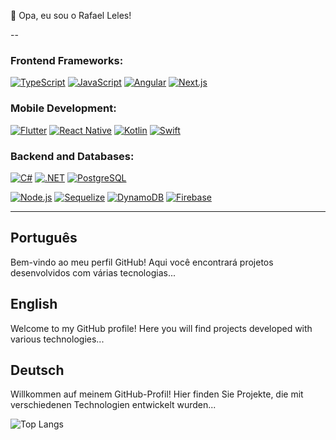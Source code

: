 👋 Opa, eu sou o Rafael Leles!                                

--

### Frontend Frameworks:

[![TypeScript](https://img.shields.io/badge/-TypeScript-3178C6?style=for-the-badge&logo=typescript&logoColor=white)](#typescript)
[![JavaScript](https://img.shields.io/badge/-JavaScript-F7DF1E?style=for-the-badge&logo=javascript&logoColor=white)](#javascript)
[![Angular](https://img.shields.io/badge/-Angular-DD0031?style=for-the-badge&logo=angular&logoColor=white)](#angular)
[![Next.js](https://img.shields.io/badge/-Next.js-000000?style=for-the-badge&logo=next.js&logoColor=white)](#nextjs)

### Mobile Development:

[![Flutter](https://img.shields.io/badge/-Flutter-02569B?style=for-the-badge&logo=flutter&logoColor=white)](#flutter)
[![React Native](https://img.shields.io/badge/-React%20Native-61DAFB?style=for-the-badge&logo=react&logoColor=white)](#reactnative)
[![Kotlin](https://img.shields.io/badge/-Kotlin-7F52FF?style=for-the-badge&logo=kotlin&logoColor=white)](#kotlin)
[![Swift](https://img.shields.io/badge/-Swift-FA7343?style=for-the-badge&logo=swift&logoColor=white)](#swift)

### Backend and Databases:

[![C#](https://img.shields.io/badge/-C%23-239120?style=for-the-badge&logo=csharp&logoColor=white)](#csharp)
[![.NET](https://img.shields.io/badge/-.NET-512BD4?style=for-the-badge&logo=.net&logoColor=white)](#dotnet)
[![PostgreSQL](https://img.shields.io/badge/-PostgreSQL-4169E1?style=for-the-badge&logo=postgresql&logoColor=white)](#postgresql)

[![Node.js](https://img.shields.io/badge/-Node.js-339933?style=for-the-badge&logo=nodedotjs&logoColor=white)](#nodejs)
[![Sequelize](https://img.shields.io/badge/-Sequelize-52B0E7?style=for-the-badge&logo=sequelize&logoColor=white)](#sequelize)
[![DynamoDB](https://img.shields.io/badge/-DynamoDB-4053D6?style=for-the-badge&logo=amazon-dynamodb&logoColor=white)](#dynamodb)
[![Firebase](https://img.shields.io/badge/-Firebase-FFCA28?style=for-the-badge&logo=firebase&logoColor=white)](#firebase)

---

## Português

Bem-vindo ao meu perfil GitHub! Aqui você encontrará projetos desenvolvidos com várias tecnologias...

## English

Welcome to my GitHub profile! Here you will find projects developed with various technologies...

## Deutsch

Willkommen auf meinem GitHub-Profil! Hier finden Sie Projekte, die mit verschiedenen Technologien entwickelt wurden...


![Top Langs](https://github-readme-stats.vercel.app/api/top-langs/?username=rafaeleles&layout=compact&theme=transparent)

<!--
**rafaeleles/rafaeleles** is a ✨ _special_ ✨ repository because its `README.md` (this file) appears on your GitHub profile.

Here are some ideas to get you started:

- 🔭 I’m currently working on ...
- 🌱 I’m currently learning ...
- 👯 I’m looking to collaborate on ...
- 🤔 I’m looking for help with ...
- 💬 Ask me about ...
- 📫 How to reach me: ...
- 😄 Pronouns: ...
- ⚡ Fun fact: ...
-->
